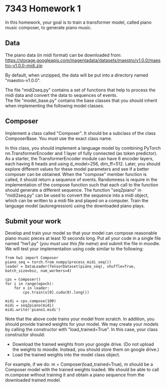 # 7343 Homework 1

In this homework, your goal is to train a transformer model, called piano music composer, to generate piano music.  

## Data
The piano data (in midi format) can be downloaded from: 
https://storage.googleapis.com/magentadata/datasets/maestro/v1.0.0/maestro-v1.0.0-midi.zip

By default, when unzipped, the data will be put into a directory named "maestro-v1.0.0".

The file "midi2seq.py" contains a set of functions that help to process the midi data and convert the data to sequences of events.   
The file "model_base.py" contains the base classes that you should inherit when implementing the following model classes.

## Composer
Implement a class called "Composer". It should be a subclass of the class ComposerBase. You must use the exact class name.

In this class, you should implement a language model by combining PyTorch nn.TransformerEncoder and 1 layer of fully connected (as token predictor). As a starter, the TransformerEncoder module can have 6 encoder layers, each having 8 heads and using d_model=256, dim_ff=512. Later, you should explore different values for these model parameters and see if a better composer can be obtained. When the "compose" member function is called, it should return a sequence of events. Randomness is require in the implementation of the compose function such that each call to the function should generate a different sequence. The function "seq2piano" in "midi2seq.py" can be used to convert the sequence into a midi object, which can be written to a midi file and played on a computer. Train the language model (autoregression) using the downloaded piano plays.

## Submit your work
Develop and train your model so that your model can compose reasonable piano music pieces at least 10 seconds long. Put all your code in a single file named "hw1.py" (*you must use this file name*) and submit the file in moodle. We will test your implementation using code similar to the following:
    
    from hw1 import Composer
    piano_seq = torch.from_numpy(process_midi_seq())
    loader = DataLoader(TensorDataset(piano_seq), shuffle=True, batch_size=bsz, num_workers=4)
    
    cps = Composer()
    for i in range(epoch):
        for x in loader:
            cps.train(x[0].cuda(0).long())
            
    midi = cps.compose(100)
    midi = seq2piano(midi)
    midi.write('piano1.midi')

Note that the above code trains your model from scratch. In addition, you should provide trained weights for your model. We may create your models by calling the constructor with "load_trained=True". In this case, your class constructor should: 
 - Download the trained weights from your google drive. (Do not upload the weights to moodle. Instead, you should store them on google drive.)
 - Load the trained weights into the model class object.

For example, if we do: m = Composer(load_trained=True), m should be a Composer model with the trained weights loaded. We should be able to call m.compose without training it and obtain a piano sequence from the downloaded trained model. 
 
 
